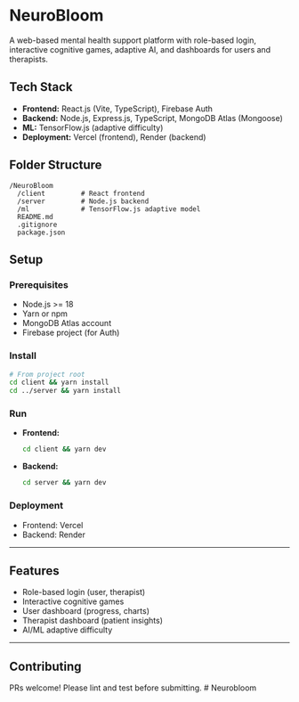 # NeuroBloom

A web-based mental health support platform with role-based login, interactive cognitive games, adaptive AI, and dashboards for users and therapists.

## Tech Stack
- **Frontend:** React.js (Vite, TypeScript), Firebase Auth
- **Backend:** Node.js, Express.js, TypeScript, MongoDB Atlas (Mongoose)
- **ML:** TensorFlow.js (adaptive difficulty)
- **Deployment:** Vercel (frontend), Render (backend)

## Folder Structure
```
/NeuroBloom
  /client         # React frontend
  /server         # Node.js backend
  /ml             # TensorFlow.js adaptive model
  README.md
  .gitignore
  package.json
```

## Setup

### Prerequisites
- Node.js >= 18
- Yarn or npm
- MongoDB Atlas account
- Firebase project (for Auth)

### Install
```sh
# From project root
cd client && yarn install
cd ../server && yarn install
```

### Run
- **Frontend:**
  ```sh
  cd client && yarn dev
  ```
- **Backend:**
  ```sh
  cd server && yarn dev
  ```

### Deployment
- Frontend: Vercel
- Backend: Render

---

## Features
- Role-based login (user, therapist)
- Interactive cognitive games
- User dashboard (progress, charts)
- Therapist dashboard (patient insights)
- AI/ML adaptive difficulty

---

## Contributing
PRs welcome! Please lint and test before submitting. # Neurobloom
